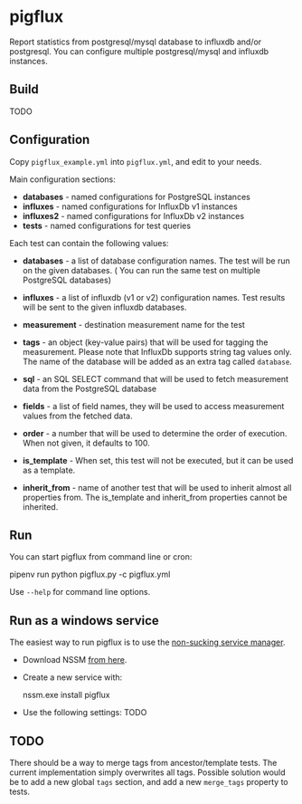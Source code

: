 # pigflux

Report statistics from postgresql/mysql database to influxdb and/or postgresql. 
You can configure multiple postgresql/mysql and influxdb instances.

## Build

TODO

## Configuration

Copy `pigflux_example.yml` into `pigflux.yml`, and edit to your needs.

Main configuration sections:

* **databases** - named configurations for PostgreSQL instances
* **influxes** - named configurations for InfluxDb v1 instances
* **influxes2** - named configurations for InfluxDb v2 instances
* **tests** - named configurations for test queries

Each test can contain the following values:

* **databases** - a list of database configuration names. The test will be run on the given databases. (
  You can run the same test on multiple PostgreSQL databases)

* **influxes** - a list of influxdb (v1 or v2) configuration names. Test results will be sent to the given influxdb databases.

* **measurement** - destination measurement name for the test
* **tags** - an object (key-value pairs) that will be used for tagging the measurement. Please note that InfluxDb
  supports string tag values only. The name of the database will be added as an extra tag called `database`. 
* **sql** - an SQL SELECT command that will be used to fetch measurement data from the PostgreSQL database
* **fields** - a list of field names, they will be used to access measurement values from the fetched data.
* **order** - a number that will be used to determine the order of execution. When not given, it defaults to 100.
* **is_template** - When set, this test will not be executed, but it can be used as a template.

* **inherit_from** - name of another test that will be used to inherit almost all properties from. The is_template and
  inherit_from properties cannot be inherited.

## Run

You can start pigflux from command line or cron:

  pipenv run python pigflux.py -c pigflux.yml

Use `--help` for command line options.

## Run as a windows service

The easiest way to run pigflux is to use the [non-sucking service manager](https://nssm.cc/download).

* Download NSSM [from here](https://nssm.cc/download).
* Create a new service with:

    nssm.exe install pigflux
  
* Use the following settings: TODO
    
## TODO

There should be a way to merge tags from ancestor/template tests. The current implementation simply overwrites all tags.
Possible solution would be to add a new global `tags` section, and add a new `merge_tags` property to tests. 